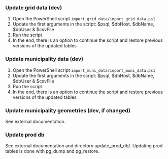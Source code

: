 ### Update grid data (dev)

1. Open the PowerShell script `import_grid_data/import_grid_data.ps1`
2. Update the first arguments in the script: $psql, $dbHost, $dbName, $dbUser & $csvFile
3. Run the script 
4. In the end, there is an option to continue the script and restore previous versions of the updated tables

### Update municipality data (dev)

1. Open the PowerShell script `import_muni_data/import_muni_data.ps1`
2. Update the first arguments in the script: $psql, $dbHost, $dbName, $dbUser & $csvFile
3. Run the script 
4. In the end, there is an option to continue the script and restore previous versions of the updated tables

### Update municipality geometries (dev, if changed)

See external documentation.


### Update prod db

See external documentation and directory update_prod_db/. Updating prod tables is done with pg_dump and pg_restore. 
